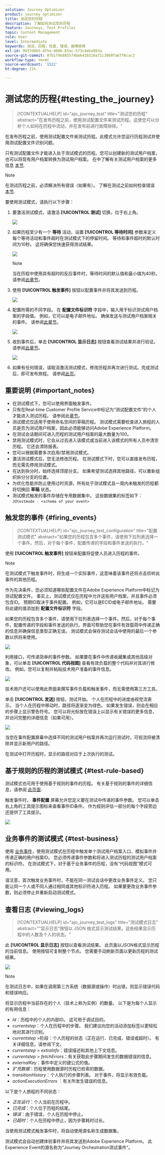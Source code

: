 ```yaml
---
solution: Journey Optimizer
product: journey optimizer
title: 测试您的历程
description: 了解如何测试您的历程
feature: Journeys, Test Profiles
topic: Content Management
role: User
level: Intermediate
keywords: 测试，历程，检查，错误，故障排除
exl-id: 9937d9b5-df5e-4686-83ac-573c4eba983a
source-git-commit: 07b1f9b885574bb6418310a71c3060fa67f6cac3
workflow-type: tm+mt
source-wordcount: '1522'
ht-degree: 11%

---
```


# 测试您的历程{#testing_the_journey}

>[!CONTEXTUALHELP]
>id="ajo_journey_test"
>title="测试您的历程"
>abstract="在发布历程之前，使用测试配置文件来测试历程。这使您可以分析个人如何在历程中流动，并在发布前进行故障排除。"

在发布历程之前，使用测试配置文件来测试历程。此模式允许您运行历程测试并使用测试配置文件识别问题。

只有测试配置文件才能进入处于测试模式的历程。您可以创建新的测试用户档案，也可以将现有用户档案转换为测试用户档案。 在中了解有关测试用户档案的更多信息 [本节](../audience/creating-test-profiles.md).

>[!NOTE]
>
>在测试历程之前，必须解决所有错误（如果有）。 了解在测试之前如何检查错误 [本节](../building-journeys/troubleshooting.md#checking-for-errors-before-testing).

要使用测试模式，请执行以下步骤：

1. 要激活测试模式，请激活 **[!UICONTROL 测试]** 切换，位于右上角。

   ![](assets/journeytest1.png)

1. 如果历程至少有一个 **等待** 活动，设置 **[!UICONTROL 等待时间]** 参数来定义每个等待活动和事件超时在测试模式下的停留时间。 等待和事件超时的默认时间为10秒。 这将确保您快速获得测试结果。

   ![](assets/journeytest_wait.png)

   >[!NOTE]
   >
   >当在历程中使用具有超时的反应事件时，等待时间的默认值和最小值为40秒。 请参阅[此章节](../building-journeys/reaction-events.md)。

1. 使用 **[!UICONTROL 触发事件]** 按钮以配置事件并将其发送到历程。

   ![](assets/journeyuctest1.png)

1. 配置所需的不同字段。 在 **配置文件标识符** 字段中，输入用于标识测试用户档案的字段值。 例如，它可以是电子邮件地址。 确保发送与测试用户档案相关的事件。 请参阅[此章节](#firing_events)。

   ![](assets/journeyuctest1-bis.png)

1. 收到事件后，单击 **[!UICONTROL 显示日志]** 按钮查看测试结果并进行验证。 请参阅[此章节](#viewing_logs)。

   ![](assets/journeyuctest2.png)

1. 如果有任何错误，请取消激活测试模式，修改历程并再次进行测试。完成测试后，即可发布旅程。 请参阅[此页](../building-journeys/publishing-the-journey.md)。

## 重要说明 {#important_notes}

* 在测试模式下，您可以使用界面触发事件。
* 只有在Real-time Customer Profile Service中标记为“测试配置文件”的个人才能进入测试历程。 请参阅此[章节](../audience/creating-test-profiles.md)。
* 测试模式仅适用于使用命名空间的草稿历程。 测试模式需要检查进入旅程的人员是否为测试用户档案，因此必须能够访问Adobe Experience Platform。
* 在测试会话期间可进入历程的测试用户档案的最大数量为100。
* 禁用测试模式时，它会从过去进入该模式或当前进入该模式的所有人员中清空历程。 它还会清除报表。
* 您可以根据需要多次启用/禁用测试模式。
* 激活测试模式后，您无法修改历程。 在测试模式下时，您可以直接发布历程，而无需先停用测试模式。
* 在达到拆分时，始终选择顶部分支。 如果希望测试选择其他路径，可以重新组织拆分分支的位置。
* 为优化性能并防止使用过时资源，所有处于测试模式且一周内未触发的历程都将切换回 **草稿** 状态。
* 测试模式触发的事件存储在专用数据集中。 这些数据集的标签如下： `JOtestmode - <schema of your event>`

## 触发您的事件 {#firing_events}

>[!CONTEXTUALHELP]
>id="ajo_journey_test_configuration"
>title="配置测试模式"
>abstract="如果您的历程包含多个事件，请使用下拉列表选择一个事件。然后，对于每个事件，配置传递的字段和事件发送的执行。"

使用 **[!UICONTROL 触发事件]** 按钮来配置将促使人员进入历程的事件。

>[!NOTE]
>
>在测试模式下触发事件时，将生成一个实际事件，这意味着该事件还将点击侦听此事件的其他历程。

作为先决条件，您必须知道哪些配置文件在Adobe Experience Platform中标记为测试配置文件。 事实上，测试模式仅在历程中允许这些用户档案，并且事件必须包含ID。 预期ID取决于事件配置。 例如，它可以是ECID或电子邮件地址。 需要将此键的值添加到 **配置文件标识符** 字段。

如果您的历程包含多个事件，请使用下拉列表选择一个事件。然后，对于每个事件，配置传递的字段和事件发送的执行。界面可帮助您在事件有效载荷中传递正确的信息并确保信息类型正确无误。 测试模式会保存测试会话中使用的最后一个参数以供将来使用。

![](assets/journeytest4.png)

利用接口，可传递简单的事件参数。 如果要在事件中传递收藏集或其他高级对象，可以单击 **[!UICONTROL 代码视图]** 查看有效负载的整个代码并对其进行修改。 例如，您可以复制并粘贴技术用户准备的事件信息。

![](assets/journeytest5.png)

技术用户还可以使用此界面来撰写事件负载和触发事件，而无需使用第三方工具。

单击 **[!UICONTROL 发送]** 按钮，测试开始。 个人在历程中的进度由视觉流表示。 当个人在历程中移动时，路径将逐渐变为绿色。 如果发生错误，则会在相应的步骤上显示警告符号。 您可以将光标放在错误上以显示有关错误的更多信息，并访问完整的详细信息（如果可用）。

![](assets/journeytest6.png)

当您在事件配置屏幕中选择不同的测试用户档案并再次运行测试时，可视流将被清除并显示新用户的路径。

在测试中打开历程时，显示的路径对应于上次执行的测试。

## 基于规则的历程的测试模式 {#test-rule-based}

测试模式也可用于使用基于规则的事件的历程。 有关基于规则的事件的详细信息，请参阅 [此页面](../event/about-events.md).

触发事件时， **事件配置** 屏幕允许您定义要在测试中传递的事件参数。 您可以单击右上角的工具提示图标来查看事件ID条件。 作为规则评估一部分的每个字段旁边还提供了工具提示。

![](assets/jo-event8.png)

## 业务事件的测试模式 {#test-business}

使用 [业务事件](../event/about-events.md)，使用测试模式在历程中触发单个测试用户档案入口、模拟事件并传递正确的用户档案ID。 您必须传递事件参数和将进入测试历程的测试用户档案的标识符。 在测试模式下，对于基于业务事件的历程，没有“代码视图”模式可用。

请注意，首次触发业务事件时，不能在同一测试会话中更改业务事件定义。 您只能让同一个人或不同人通过相同或其他标识符进入历程。 如果要更改业务事件参数，则必须停止并重新启动测试模式。

## 查看日志 {#viewing_logs}

>[!CONTEXTUALHELP]
>id="ajo_journey_test_logs"
>title="测试模式日志"
>abstract="“显示日志”按钮以 JSON 格式显示测试结果。这些结果显示历程中的人数及个人的状态。"

此 **[!UICONTROL 显示日志]** 按钮以查看测试结果。 此页面以JSON格式显示历程的当前信息。 使用按钮可复制整个节点。 您需要手动刷新页面以更新历程的测试结果。

![](assets/journeytest3.png)


>[!NOTE]
>
>在测试日志中，如果在调用第三方系统（数据源或操作）时出错，则显示错误代码和错误响应。

将显示历程中当前存在的个人（技术上称为实例）的数量。 以下是为每个人显示的有用信息：

* _Id_：历程中的个人的内部ID。 这可用于调试目的。
* _currentstep_：个人在历程中的步骤。 我们建议向您的活动添加标签以更轻松地对其进行识别。
* _currentstep_ >阶段：个人历程的状态（正在运行、已完成、错误或超时）。 有关详细信息，请参阅下文。
* _currentstep_ > _extraInfo_：错误描述和其他上下文信息。
* _currentstep_ > _fetchErrors_：有关获取此步骤期间发生的数据错误的信息。
* _externalKey_：事件中定义的键公式的值。
* _扩充数据_：历程使用数据源时历程已检索的数据。
* _transitionHistory_：个人执行的步骤列表。 对于事件，将显示有效负载。
* _actionExecutionErrors_ ：有关所发生错误的信息。

以下是个人旅程的不同状态：

* _正在运行_：个人当前在历程中。
* _已完成_：个人位于历程的结尾。
* _错误_：由于错误，个人在历程中停止。
* _已超时_：个人在历程中停止，因为步骤耗时过长。

当使用测试模式触发事件时，将自动使用源名称生成数据集。

测试模式会自动创建体验事件并将其发送到Adobe Experience Platform。 此Experience Event的源名称为“Journey Orchestration测试事件”。

